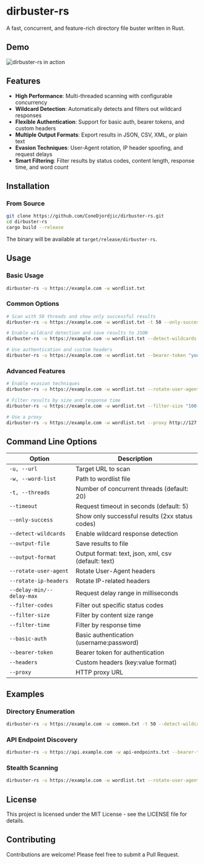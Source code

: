# dirbuster-rs

A fast, concurrent, and feature-rich directory file buster written in Rust.

## Demo

![dirbuster-rs in action](demo.gif)

## Features

- **High Performance**: Multi-threaded scanning with configurable concurrency
- **Wildcard Detection**: Automatically detects and filters out wildcard responses
- **Flexible Authentication**: Support for basic auth, bearer tokens, and custom headers
- **Multiple Output Formats**: Export results in JSON, CSV, XML, or plain text
- **Evasion Techniques**: User-Agent rotation, IP header spoofing, and request delays
- **Smart Filtering**: Filter results by status codes, content length, response time, and word count

## Installation

### From Source

```bash
git clone https://github.com/ConeDjordjic/dirbuster-rs.git
cd dirbuster-rs
cargo build --release
```

The binary will be available at `target/release/dirbuster-rs`.

## Usage

### Basic Usage

```bash
dirbuster-rs -u https://example.com -w wordlist.txt
```

### Common Options

```bash
# Scan with 50 threads and show only successful results
dirbuster-rs -u https://example.com -w wordlist.txt -t 50 --only-success

# Enable wildcard detection and save results to JSON
dirbuster-rs -u https://example.com -w wordlist.txt --detect-wildcards --output-file results.json --output-format json

# Use authentication and custom headers
dirbuster-rs -u https://example.com -w wordlist.txt --bearer-token "your-token" --headers "X-Custom-Header:value"
```

### Advanced Features

```bash
# Enable evasion techniques
dirbuster-rs -u https://example.com -w wordlist.txt --rotate-user-agent --rotate-ip-headers --delay-min 100 --delay-max 500

# Filter results by size and response time
dirbuster-rs -u https://example.com -w wordlist.txt --filter-size "100-5000" --filter-time 2000

# Use a proxy
dirbuster-rs -u https://example.com -w wordlist.txt --proxy http://127.0.0.1:8080
```

## Command Line Options

| Option                    | Description                                         |
| ------------------------- | --------------------------------------------------- |
| `-u, --url`               | Target URL to scan                                  |
| `-w, --word-list`         | Path to wordlist file                               |
| `-t, --threads`           | Number of concurrent threads (default: 20)          |
| `--timeout`               | Request timeout in seconds (default: 5)             |
| `--only-success`          | Show only successful results (2xx status codes)     |
| `--detect-wildcards`      | Enable wildcard response detection                  |
| `--output-file`           | Save results to file                                |
| `--output-format`         | Output format: text, json, xml, csv (default: text) |
| `--rotate-user-agent`     | Rotate User-Agent headers                           |
| `--rotate-ip-headers`     | Rotate IP-related headers                           |
| `--delay-min/--delay-max` | Request delay range in milliseconds                 |
| `--filter-codes`          | Filter out specific status codes                    |
| `--filter-size`           | Filter by content size range                        |
| `--filter-time`           | Filter by response time                             |
| `--basic-auth`            | Basic authentication (username:password)            |
| `--bearer-token`          | Bearer token for authentication                     |
| `--headers`               | Custom headers (key:value format)                   |
| `--proxy`                 | HTTP proxy URL                                      |

## Examples

### Directory Enumeration

```bash
dirbuster-rs -u https://example.com -w common.txt -t 50 --detect-wildcards --only-success
```

### API Endpoint Discovery

```bash
dirbuster-rs -u https://api.example.com -w api-endpoints.txt --bearer-token "your-api-token" --headers "Content-Type:application/json"
```

### Stealth Scanning

```bash
dirbuster-rs -u https://example.com -w wordlist.txt --rotate-user-agent --rotate-ip-headers --delay-min 500 --delay-max 1500
```

## License

This project is licensed under the MIT License - see the LICENSE file for details.

## Contributing

Contributions are welcome! Please feel free to submit a Pull Request.
